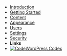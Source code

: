 - [Introduction](introduction)
- [Getting Started](getting-started)
- [Content](content)
- [Appearance](appearance)
- [Users](users)
- [Settings](settings)
- [Security](security)
- **Links**
- [![Code](https://icongr.am/feather/code.svg?size=16&color=808080)WordPress Codex](https://codex.wordpress.org)
